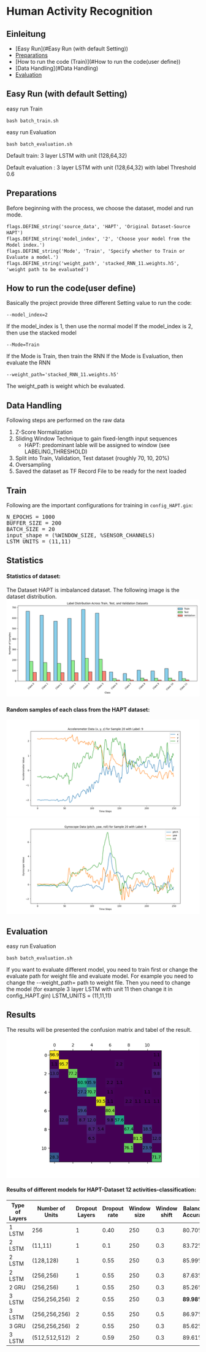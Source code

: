 # Human Activity Recognition #

## Einleitung
- [Easy Run](#Easy Run (with default Setting))
- [Preparations](#Preparations)
- [How to run the code (Train)](#How to run the code(user define))
- [Data Handling](#Data Handling)
- [Evaluation](#Evaluation)


## Easy Run (with default Setting)
easy run Train
```
bash batch_train.sh
```
easy run Evaluation
```
bash batch_evaluation.sh
```
Default train: 3 layer LSTM with unit (128,64,32)

Default evaluation : 3 layer LSTM with unit (128,64,32) with label Threshold 0.6

## Preparations
Before beginning with the process, we choose the dataset, model and run mode.
```
flags.DEFINE_string('source_data', 'HAPT', 'Original Dataset-Source HAPT')
flags.DEFINE_string('model_index', '2', 'Choose your model from the Model index.')
flags.DEFINE_string('Mode', 'Train', 'Specify whether to Train or Evaluate a model.')
flags.DEFINE_string('weight_path', 'stacked_RNN_11.weights.h5', 'weight path to be evaluated')
```

## How to run the code(user define)
Basically the project provide three different Setting value to run the code:
```
--model_index=2
```
If the model_index is 1, then use the normal model
If the model_index is 2, then use the stacked model

```
--Mode=Train
```
If the Mode is Train, then train the RNN
If the Mode is Evaluation, then evaluate the RNN

```
--weight_path='stacked_RNN_11.weights.h5'
```
The weight_path is weight which be evaluated.


## Data Handling
Following steps are performed on the raw data
1) Z-Score Normalization 
2) Sliding Window Technique to gain fixed-length input sequences
	 - HAPT: predominant lable will be assigned to window (see LABELING_THRESHOLD)
3) Split into Train, Validation, Test dataset (roughly 70, 10, 20%)
4) Oversampling
5) Saved the dataset as TF Record File to be ready for the next loaded

## Train
Following are the important configurations for training in ```config_HAPT.gin```:
<pre>
N_EPOCHS = 1000
BUFFER_SIZE = 200
BATCH_SIZE = 20
input_shape = (%WINDOW_SIZE, %SENSOR_CHANNELS)
LSTM_UNITS = (11,11)
</pre>

## Statistics
#### Statistics of dataset:
The Dataset HAPT is imbalanced dataset. The following image is the dataset distribution.
![Dataset Distribution](document/dataset_analyse.png)

###
#### Random samples of each class from the HAPT dataset:
![Random sample acce](document/acce.png)
![Random sample gyro](document/gyro.png)


## Evaluation

easy run Evaluation
```
bash batch_evaluation.sh
```

If you want to evaluate different model, you need to train first or change the evaluate path for weight file and evaluate model.
For example you need to change the --weight_path= path to weight file.
Then you need to change the model (for example 3 layer LSTM with unit 11 then change it in config_HAPT.gin)
LSTM_UNITS = (11,11,11)

## Results
The results will be presented the confusion matrix and tabel of the result.
![Confusion Matrix](document/val.png)

#### Results of different models for HAPT-Dataset 12 activities-classification:
| Type of Layers | Number of Units | Dropout Layers | Dropout rate | Window size | Window shift | Balanced Accuracy |
|---------------|---------------|---------------|---------------|------------|-------------|------------------|
| 1 LSTM       | 256           | 1             | 0.40          | 250        | 0.3         | 80.70%           |
| 2 LSTM       | (11,11)       | 1             | 0.1           | 250        | 0.3         | 83.72%           |
| 2 LSTM       | (128,128)     | 1             | 0.55          | 250        | 0.3         | 85.99%           |
| 2 LSTM       | (256,256)     | 1             | 0.55          | 250        | 0.3         | 87.63%           |
| 2 GRU        | (256,256)     | 1             | 0.55          | 250        | 0.3         | 85.26%           |
| 3 LSTM       | (256,256,256) | 2             | 0.55          | 250        | 0.3         | **89.98%**       |
| 3 LSTM       | (256,256,256) | 2             | 0.55          | 250        | 0.5         | 86.97%           |
| 3 GRU        | (256,256,256) | 2             | 0.55          | 250        | 0.3         | 85.62%           |
| 3 LSTM       | (512,512,512) | 2             | 0.59          | 250        | 0.3         | 89.61%           |
